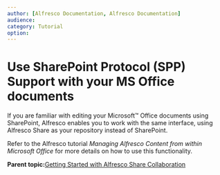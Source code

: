 ```yaml
---
author: [Alfresco Documentation, Alfresco Documentation]
audience: 
category: Tutorial
option: 
---
```


# Use SharePoint Protocol \(SPP\) Support with your MS Office documents

If you are familiar with editing your Microsoft™ Office documents using SharePoint, Alfresco enables you to work with the same interface, using Alfresco Share as your repository instead of SharePoint.

Refer to the Alfresco tutorial *Managing Alfresco Content from within Microsoft Office* for more details on how to use this functionality.

**Parent topic:**[Getting Started with Alfresco Share Collaboration](../concepts/gs-intro.md)


